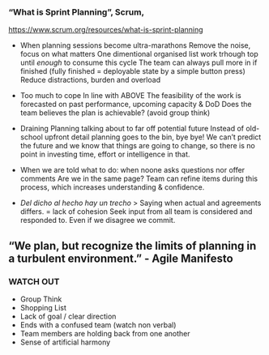 
### “What is Sprint Planning”, Scrum,  
https://www.scrum.org/resources/what-is-sprint-planning

* When planning sessions become ultra-marathons
Remove the noise, focus on what matters
One dimentional organised list work trhough top until *enough* to consume this cycle
The team can always pull more in if finished (fully finished = deployable state by a simple button press)
Reduce distractions, burden and overload

* Too much to cope
In line with ABOVE
The feasibility of the work is forecasted on past performance, upcoming capacity & DoD
Does the team believes the plan is achievable? (avoid group think)

* Draining Planning talking about to far off potential future
Instead of old-school upfront detail planning goes to the bin, bye bye! We can’t predict the future and we know that things are going to change, so there is no point in investing time, effort or intelligence in that. 

* When we are told what to do: when noone asks questions nor offer comments
Are we in the same page?
Team can refine items during this process, which increases understanding & confidence.

* *Del dicho al hecho hay un trecho* > Saying when actual and agreements differs. = lack of cohesion
Seek input from all team is considered and responded to. 
Even if we disagree we commit.

## “We plan, but recognize the limits of planning in a turbulent environment.” - Agile Manifesto

### WATCH OUT
* Group Think
* Shopping List
* Lack of goal / clear direction
* Ends with a confused team (watch non verbal)
* Team members are holding back from one another
* Sense of artificial harmony
